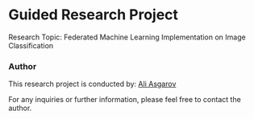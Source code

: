 ﻿# Guided Research Project 
 
Research Topic: Federated Machine Learning Implementation on Image Classification

### Author
This research project is conducted by:
[Ali Asgarov](mailto:ali.asgarov@gwu.edu)

For any inquiries or further information, please feel free to contact the author.

 
